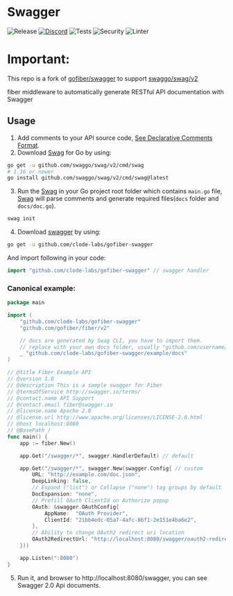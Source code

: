 # Swagger

![Release](https://img.shields.io/github/release/gofiber/swagger.svg)
[![Discord](https://img.shields.io/badge/discord-join%20channel-7289DA)](https://gofiber.io/discord)
![Tests](https://github.com/clode-labs/gofiber-swagger/actions/workflows/test.yml/badge.svg)
![Security](https://github.com/clode-labs/gofiber-swagger/workflows/Security/badge.svg)
![Linter](https://github.com/clode-labs/gofiber-swagger/workflows/Linter/badge.svg)

# Important:

This repo is a fork of [gofiber/swagger](https://github.com/gofiber/swagger) to support [swaggo/swag/v2](https://github.com/swaggo/swag/tree/v2)

fiber middleware to automatically generate RESTful API documentation with Swagger

## Usage

1. Add comments to your API source code, [See Declarative Comments Format](https://github.com/swaggo/swag/tree/v2#declarative-comments-format).
2. Download [Swag](https://github.com/swaggo/swag/tree/v2) for Go by using:
```sh
go get -u github.com/swaggo/swag/v2/cmd/swag
# 1.16 or newer
go install github.com/swaggo/swag/v2/cmd/swag@latest
```
3. Run the [Swag](https://github.com/swaggo/swag/tree/v2) in your Go project root folder which contains `main.go` file, [Swag](https://github.com/swaggo/swag/tree/v2) will parse comments and generate required files(`docs` folder and `docs/doc.go`).
```sh
swag init
```
4. Download [swagger](https://github.com/clode-labs/gofiber-swagger) by using:
```sh
go get -u github.com/clode-labs/gofiber-swagger
```
And import following in your code:

```go
import "github.com/clode-labs/gofiber-swagger" // swagger handler
```

### Canonical example:

```go
package main

import (
	"github.com/clode-labs/gofiber-swagger"
	"github.com/gofiber/fiber/v2"

	// docs are generated by Swag CLI, you have to import them.
	// replace with your own docs folder, usually "github.com/username/reponame/docs"
	_ "github.com/clode-labs/gofiber-swagger/example/docs"
)

// @title Fiber Example API
// @version 1.0
// @description This is a sample swagger for Fiber
// @termsOfService http://swagger.io/terms/
// @contact.name API Support
// @contact.email fiber@swagger.io
// @license.name Apache 2.0
// @license.url http://www.apache.org/licenses/LICENSE-2.0.html
// @host localhost:8080
// @BasePath /
func main() {
	app := fiber.New()

	app.Get("/swagger/*", swagger.HandlerDefault) // default

	app.Get("/swagger/*", swagger.New(swagger.Config{ // custom
		URL: "http://example.com/doc.json",
		DeepLinking: false,
		// Expand ("list") or Collapse ("none") tag groups by default
		DocExpansion: "none",
		// Prefill OAuth ClientId on Authorize popup
		OAuth: &swagger.OAuthConfig{
			AppName:  "OAuth Provider",
			ClientId: "21bb4edc-05a7-4afc-86f1-2e151e4ba6e2",
		},
		// Ability to change OAuth2 redirect uri location
		OAuth2RedirectUrl: "http://localhost:8080/swagger/oauth2-redirect.html",
	}))

	app.Listen(":8080")
}
```
5. Run it, and browser to http://localhost:8080/swagger, you can see Swagger 2.0 Api documents.
